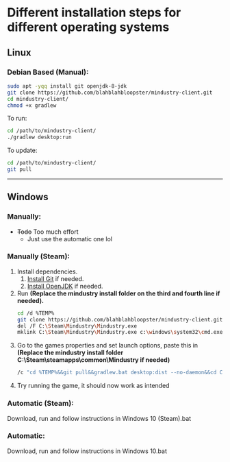 # Different installation steps for different operating systems

## Linux

### Debian Based (Manual):
```bash
sudo apt -yqq install git openjdk-8-jdk
git clone https://github.com/blahblahbloopster/mindustry-client.git
cd mindustry-client/
chmod +x gradlew
```
To run:
```bash
cd /path/to/mindustry-client/
./gradlew desktop:run
```
To update:
```bash
cd /path/to/mindustry-client/
git pull
```
--------------------
## Windows

### Manually:
- ~~Todo~~ Too much effort
   - Just use the automatic one lol
### Manually (Steam):
1. Install dependencies.
   1. [Install Git](https://git-scm.com/download/win) if needed.
   1. [Install OpenJDK](https://adoptopenjdk.net/?variant=openjdk8&jvmVariant=hotspot) if needed.
1. Run **(Replace the mindustry install folder on the third and fourth line if needed).**
   ```bash
   cd /d %TEMP%
   git clone https://github.com/blahblahbloopster/mindustry-client.git
   del /F C:\Steam\Mindustry\Mindustry.exe
   mklink C:\Steam\Mindustry\Mindustry.exe c:\windows\system32\cmd.exe
1. Go to the games properties and set launch options, paste this in **(Replace the mindustry install folder C:\Steam\steamapps\common\Mindustry if needed)**
   ```bash
   /c "cd %TEMP%&&git pull&&gradlew.bat desktop:dist --no-daemon&&cd C:\Steam\steamapps\common\Mindustry&&start %TEMP%\mindustry-client\desktop\build\libs\Mindustry.jar"
1. Try running the game, it should now work as intended

### **Automatic (Steam):**
Download, run and follow instructions in Windows 10 (Steam).bat
### **Automatic:**
Download, run and follow instructions in Windows 10.bat
